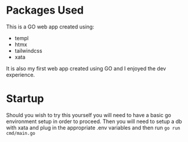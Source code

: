 # Packages Used

This is a GO web app created using:

- templ
- htmx
- tailwindcss
- xata

It is also my first web app created using GO and I enjoyed the dev experience.

# Startup

Should you wish to try this yourself you will need to have a basic go environment setup in order to proceed.
Then you will need to setup a db with xata and plug in the appropriate .env variables and then run `go run cmd/main.go`
